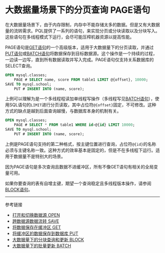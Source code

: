 # 大数据量场景下的分页查询 PAGE语句
在大数据量场景下，由于内存限制，内存中不能存储太多的数据。但是又有大数据量的流转需求。PQL提供了一系列的语句，来实现分页或分块读取以及分块写入。这些语句在多线程模式下运行，会尽可能压榨机器资源以提高性能。

PAGE语句是[GET语句](/pql/get.md)的一个高级版本，适用于大数据量下的分页读取，并通过[PUT语句](/pql/put.md)或[BATCH语句](/pql/batch.md)将数据保存到目标数据源。这个操作是一个持续的过程，一边读一边写，直到所有数据读取并写入完成。PAGE语句仅支持关系数据库的SELECT查询。
```sql
OPEN mysql.classes;
    PAGE # SELECT name, score FROM table1 LIMIT @{offset}, 10000;
SAVE TO mysql.school;
    PUT # INSERT INTO (name, score);
```
上例可以理解为是一个多线程程读加单线程写操作（多线程写见[BATCH语句](/pql/batch.md)），使用SQL语句的`LIMIT`进行分页读取，其中占位符`@{offset}`固定，不可修改。这种方式的缺点是越到后面查询越慢，与数据库本身的机制有关。
```sql
OPEN mysql.classes;
    PAGE # SELECT * FROM table1 WHERE id>@{id} LIMIT 10000;
SAVE TO mysql.school;
    PUT # INSERT INTO (name, score);
```
上例是PAGE语句支持的第二种格式，按主键位置进行查询，占位符`@{id}`的名称必须与主键名称一致。这种方式的效率基本是固定的，但是不在多线程下运行。适用于数据量不是特别大的场景。

因为PAGE语句是多次查询且数据不进缓冲区，所有不像GET语句有相关的全局变量可用。

如果你要查询的表有自增主键，期望一个查询稳定且多线程版本操作，请参阅[BLOCK语句](/pql/block.md)。

---
参考链接
* [打开和切换数据源 OPEN](/pql/open.md)
* [跨数据源数据流转 SAVE](/pql/save.md)
* [将数据保存在缓冲区 GET](/pql/get.md)
* [将缓冲区的数据保存到数据库 PUT](/pql/put.md)
* [大数据量下的分块查询和更新 BLOCK](/pql/block.md)
* [大数据量下的批量更新 BATCH](/pql/batch.md)